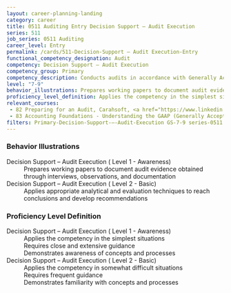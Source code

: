 ```yaml
---
layout: career-planning-landing
category: career
title: 0511 Auditing Entry Decision Support – Audit Execution
series: 511
job_series: 0511 Auditing
career_level: Entry
permalink: /cards/511-Decision-Support – Audit Execution-Entry
functional_competency_designation: Audit
competency: Decision Support – Audit Execution
competency_group: Primary
competency_description: Conducts audits in accordance with Generally Accepted Government Auditing Standards (GAGAS) or Generally Accepted Auditing Standards (GAAS) to provide value-added recommendations that enable better utilization of resources and improvement of mission effectiveness 
level: "7-9"
behavior_illustrations: Prepares working papers to document audit evidence obtained through interviews, observations, and documentation ? Applies appropriate analytical and evaluation techniques to reach conclusions and develop recommendations
proficiency_level_definition: Applies the competency in the simplest situations ? Requires close and extensive guidance ? Demonstrates awareness of concepts and processes ? Applies the competency in somewhat difficult situations ? Requires frequent guidance ? Demonstrates familiarity with concepts and processes
relevant_courses: 
 - 82 Preparing for an Audit, Carahsoft, <a href="https://www.linkedin.com/learning/preparing-for-an-audit">https://www.linkedin.com/learning/preparing-for-an-audit</a>
 - 83 Accounting Foundations - Understanding the GAAP (Generally Accepted Accounting Principles), Carahsoft, <a href="https://www.linkedin.com/learning/accounting-foundations-understanding-the-gaap-generally-accepted-accounting-principles">https://www.linkedin.com/learning/accounting-foundations-understanding-the-gaap-generally-accepted-accounting-principles</a>
filters: Primary-Decision-Support-–-Audit-Execution GS-7-9 series-0511
---
```


<div class="desktop:grid-col-6 margin-y-205">
  <div class="border-top-05 bg-white padding-2 shadow-5 height-full members-hover border-1px border-gray-30 border-top-orange radius-lg">
    <h3>Behavior Illustrations</h3>
    <dl class="text-base"><dt>Decision Support – Audit Execution ( Level 1 - Awareness)</dt><dd>Prepares working papers to document audit evidence obtained through interviews, observations, and documentation</dd><dt>Decision Support – Audit Execution ( Level 2 - Basic)</dt><dd>Applies appropriate analytical and evaluation techniques to reach conclusions and develop recommendations</dd></dl>
  </div>
</div>
<div class="desktop:grid-col-6 margin-y-205">
  <div class="border-top-05 bg-white padding-2 shadow-5 height-full members-hover border-1px border-gray-30 border-top-orange radius-lg">
    <h3>Proficiency Level Definition</h3>
    <dl class="text-base"><dt>Decision Support – Audit Execution ( Level 1 - Awareness)</dt><dd>Applies the competency in the simplest situations </dd><dd> Requires close and extensive guidance </dd><dd> Demonstrates awareness of concepts and processes</dd><dt>Decision Support – Audit Execution ( Level 2 - Basic)</dt><dd>Applies the competency in somewhat difficult situations </dd><dd> Requires frequent guidance </dd><dd> Demonstrates familiarity with concepts and processes</dd></dl>
  </div>
</div>